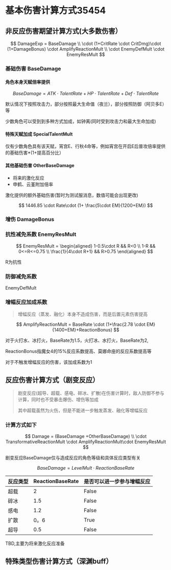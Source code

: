 # 基本伤害计算方式35454

## 非反应伤害期望计算方式(大多数伤害）



$$
DamageExp = BaseDamage \\ \cdot (1+CritRate \cdot CritDmg)\cdot (1+DamageBonus) \cdot  AmplifyReactionMult 
\\ \cdot EnemyDefMult \cdot EnemyResMult
$$

### ​基础伤害 BaseDamage

#### 角色本身天赋倍率提供

$$
BaseDamage = ATK \cdot TalentRate+HP \cdot TalentRate+Def\cdot TalentRate
$$

​默认情况下按照攻击力，部分按照最大生命值（夜兰），部分按照防御（阿贝多E）等

少数角色可以受到到多种方式加成，如钟离(同时受到攻击力和最大生命加成)

#### &#x20;特殊天赋加成 SpecialTalentMult

仅有少数角色具有该天赋，宵宫E、行秋4命等，例如宵宫在开启E后普攻倍率提供的基础伤害\*(1+提高百分比）

#### 其他基础伤害 OtherBaseDamage

* 将来的激化反应
* 申鹤、云堇附加倍率&#x20;

激化提供的额外基础伤害(暂时为测试服消息，数值可能会出现更改)

$$
1446.85 \cdot Rate\cdot (1+ \frac{5\cdot EM}{1200+EM})
$$

### 增伤 DamageBonus

### 抗性减免系数 EnemyResMult

$$
EnemyResMult = \begin{aligned}
1-0.5\cdot R   && R<0 \\
1-R &&  0<=R<=0.75 \\ \frac{1}{4\cdot R+1} 
&& R>0.75 \end{aligned}
$$

R为抗性

### 防御减免系数

EnemyDefMult&#x20;

### 增幅反应加成系数&#x20;

> 增幅反应（蒸发、融化）本身不造成伤害，而是后置元素伤害提高

$$
AmplifyReactionMult = BaseRate \cdot (1+\frac{2.78 \cdot EM}{1400+EM}+ReactionBonus)
$$

对于火打水、冰打火，BaseRate为1.5，火打冰、水打火，BaseRate为2,

ReactionBonus指魔女4的15%反应系数提高、莫娜命座的反应系数提高等

对于不触发增幅反应的伤害，该加成系数为1

## 反应伤害计算方式（剧变反应）

> 剧变反应(超导、超载、感电、碎冰、扩散)在伤害计算时，敌人防御不参与计算，同时也不受暴击爆伤、增伤等加成
>
> 其中超载虽然为火伤，但是不能进一步触发蒸发、融化等增幅反应

### 计算方式如下

$$
Damage = (BaseDamage +OtherBaseDamage) \\ \cdot  TransformativeReactionMult 
\cdot AmplifyReactionMult\cdot EnemyResMult
$$

剧变反应BaseDamage仅与造成反应的角色等级和具体反应类型有关

$$
BaseDamage = LevelMult \cdot ReactionBaseRate
$$

| 反应类型 | ReactionBaseRate | 是否可以进一步参与增幅反应 |
| ---- | ---------------- | ------------- |
| 超载   | 2                | False         |
| 碎冰   | 1.5              | False         |
| 感电   | 1.2              | False         |
| 扩散   | 0。6              | True          |
| 超导   | 0.5              | False         |

TBD,主要为将来激化反应准备

## 特殊类型伤害计算方式（深渊buff）
